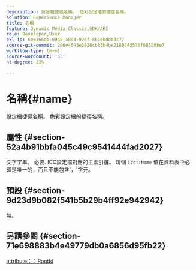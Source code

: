```yaml
---
description: 設定檔捷徑名稱。 色彩設定檔的捷徑名稱。
solution: Experience Manager
title: 名稱
feature: Dynamic Media Classic,SDK/API
role: Developer,User
exl-id: 6ee166db-09a8-4804-926f-8b1ebddb3c77
source-git-commit: 206e4643e3926cb85b4be2189743578f88180be7
workflow-type: tm+mt
source-wordcount: '53'
ht-degree: 13%

---
```


# 名稱{#name}

設定檔捷徑名稱。 色彩設定檔的捷徑名稱。

## 屬性 {#section-52a4b91bbfa045c49c9541444fad2027}

文字字串。 必要. ICC設定檔對應的主索引鍵。 每個 `icc::Name` 值在資料表中必須是唯一的，而且不能包含&#39;，&#39;字元。

## 預設 {#section-9d23d9b082f541b5b29b4ff92e942942}

無。

## 另請參閱 {#section-71e698883b4e49779db0a6856d95fb22}

[attribute：：RootId](../../../../../ir-api/material-cat/image-rendering-api-ref/c-ir-material-catalog/c-ir-attributes-reference/r-ir-rootid.md#reference-54b42b7125824be593378c1accb70d5a)
